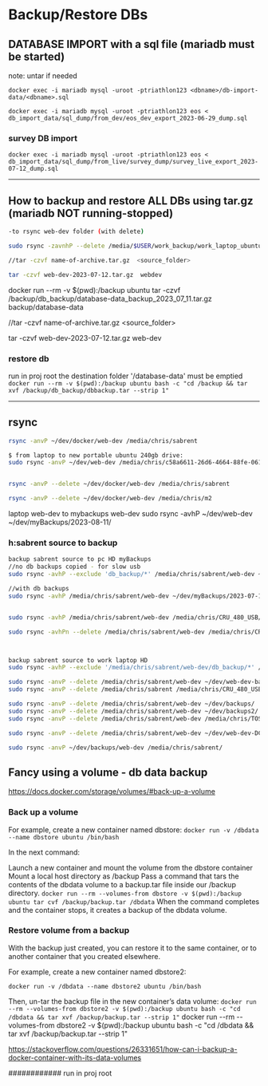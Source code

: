 # Backup/Restore DBs

## DATABASE IMPORT with a sql file (mariadb must be started)

note: untar if needed

`docker exec -i mariadb mysql -uroot -ptriathlon123 <dbname>/db-import-data/<dbname>.sql`

`docker exec -i mariadb mysql -uroot -ptriathlon123 eos < db_import_data/sql_dump/from_dev/eos_dev_export_2023-06-29_dump.sql`

### survey DB import
`docker exec -i mariadb mysql -uroot -ptriathlon123 eos < db_import_data/sql_dump/from_live/survey_dump/survey_live_export_2023-07-12_dump.sql`


---
## How to backup and restore ALL DBs using tar.gz (mariadb NOT running-stopped)

```bash
-to rsync web-dev folder (with delete)

sudo rsync -zavnhP --delete /media/$USER/work_backup/work_laptop_ubuntu_20/current_web_dev/web-dev $HOME/dev/ 
```

```bash
//tar -czvf name-of-archive.tar.gz  <source_folder>

tar -czvf web-dev-2023-07-12.tar.gz  webdev
```


docker run --rm -v $(pwd):/backup ubuntu tar -czvf /backup/db_backup/database-data_backup_2023_07_11.tar.gz backup/database-data

//tar -czvf name-of-archive.tar.gz  <source_folder>

tar -czvf web-dev-2023-07-12.tar.gz  web-dev


### restore db

run in proj root
the destination folder '/database-data' must be emptied
`docker run --rm -v $(pwd):/backup ubuntu bash -c "cd /backup && tar xvf /backup/db_backup/dbbackup.tar --strip 1"`

---

## rsync

```bash
rsync -anvP ~/dev/docker/web-dev /media/chris/sabrent

$ from laptop to new portable ubuntu 240gb drive:
sudo rsync -anvP ~/dev/web-dev /media/chris/c58a6611-26d6-4664-88fe-061ce88d197b/home/chris/dev


rsync -anvP --delete ~/dev/docker/web-dev /media/chris/sabrent

rsync -anvP --delete ~/dev/docker/web-dev /media/chris/m2
```


laptop web-dev to mybackups web-dev
sudo rsync -avhP ~/dev/web-dev ~/dev/myBackups/2023-08-11/

### h:sabrent source to backup

```BASH
backup sabrent source to pc HD myBackups
//no db backups copied - for slow usb
sudo rsync -avhP --exclude 'db_backup/*' /media/chris/sabrent/web-dev ~/dev/myBackups/2023-07-10/

//with db backups
sudo rsync -avhP /media/chris/sabrent/web-dev ~/dev/myBackups/2023-07-10_2/


sudo rsync -avhP /media/chris/sabrent/web-dev /media/chris/CRU_480_USB/myBackups/2023-07-10_2/

sudo rsync -avhPn --delete /media/chris/sabrent/web-dev /media/chris/CRU_480_USB/



backup sabrent source to work laptop HD
sudo rsync -avhP --exclude '/media/chris/sabrent/web-dev/db_backup/*' /media/chris/sabrent/web-dev ~/dev/myBackups/2023-07-10_3/

sudo rsync -anvP --delete /media/chris/sabrent/web-dev ~/dev/web-dev-backups/2/
sudo rsync -anvP --delete /media/chris/sabrent /media/chris/CRU_480_USB/

sudo rsync -anvP --delete /media/chris/sabrent/web-dev ~/dev/backups/
sudo rsync -anvP --delete /media/chris/sabrent/web-dev ~/dev/backups2/
sudo rsync -anvP --delete /media/chris/sabrent/web-dev /media/chris/TOSH_USB

sudo rsync -anvP --delete /media/chris/sabrent/web-dev ~/dev/web-dev-DC-v1

sudo rsync -anvP ~/dev/backups/web-dev /media/chris/sabrent/
```

## Fancy using a volume - db data backup

<https://docs.docker.com/storage/volumes/#back-up-a-volume>

### Back up a volume

For example, create a new container named dbstore:
`docker run -v /dbdata --name dbstore ubuntu /bin/bash`

In the next command:

Launch a new container and mount the volume from the dbstore container
Mount a local host directory as /backup
Pass a command that tars the contents of the dbdata volume to a backup.tar file inside our /backup directory.
`docker run --rm --volumes-from dbstore -v $(pwd):/backup ubuntu tar cvf /backup/backup.tar /dbdata`
When the command completes and the container stops, it creates a backup of the dbdata volume.

### Restore volume from a backup

With the backup just created, you can restore it to the same container, or to another container that you created elsewhere.

For example, create a new container named dbstore2:

`docker run -v /dbdata --name dbstore2 ubuntu /bin/bash`

Then, un-tar the backup file in the new container’s data volume:
`docker run --rm --volumes-from dbstore2 -v $(pwd):/backup ubuntu bash -c "cd /dbdata && tar xvf /backup/backup.tar --strip 1"`
docker run --rm --volumes-from dbstore2 -v $(pwd):/backup ubuntu bash -c "cd /dbdata && tar xvf /backup/backup.tar --strip 1"

<https://stackoverflow.com/questions/26331651/how-can-i-backup-a-docker-container-with-its-data-volumes>

############
run in proj root
